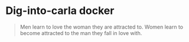 # Dig-into-carla docker

> Men learn to love the woman they are attracted to. Women learn to become attracted to the man they fall in love with. 
